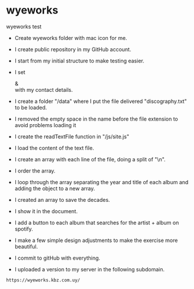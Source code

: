 # wyeworks
wyeworks test

- Create wyeworks folder with mac icon for me.
- I create public repository in my GitHub account.
- I start from my initial structure to make testing easier.
- I set <nav> & <footer> with my contact details.

- I create a folder "/data" where I put the file delivered "discography.txt" to be loaded.
- I removed the empty space in the name before the file extension to avoid problems loading it
- I create the readTextFile function in "/js/site.js"
- I load the content of the text file.
- I create an array with each line of the file, doing a split of "\n".
- I order the array.
- I loop through the array separating the year and title of each album and adding the object to a new array.
- I created an array to save the decades.
- I show it in the document.
- I add a button to each album that searches for the artist + album on spotify.
- I make a few simple design adjustments to make the exercise more beautiful.

- I commit to gitHub with everything.
- I uploaded a version to my server in the following subdomain.

```
https://wyeworks.kbz.com.uy/
```
